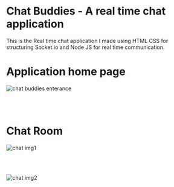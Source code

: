 # Chat Buddies - A real time chat application
This is the Real time chat application I made using HTML CSS for structuring Socket.io and  Node JS for real time communication. 


<h1>Application home page</h1>

![chat buddies enterance](https://user-images.githubusercontent.com/92618022/160637561-e532d329-6fec-486e-a88d-27586b3dc77d.png)

<br><br>

<h1>Chat Room</h1>

![chat img1](https://user-images.githubusercontent.com/92618022/161007500-2b404f80-16e0-439d-b2df-349345188ad0.JPG)

<br><br>

![chat img2](https://user-images.githubusercontent.com/92618022/161007555-f116ea3a-a036-4b27-8c7b-6c0e7da65d95.JPG)
